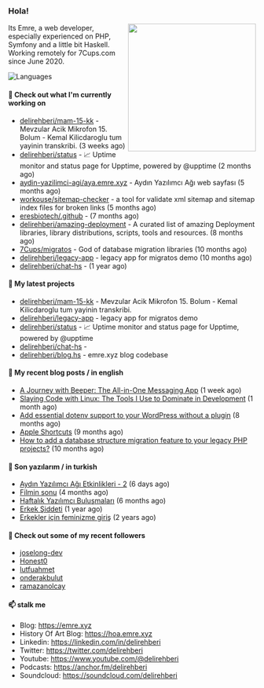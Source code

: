 <h3>Hola!</h3>
 

<img align="right" src="https://media.giphy.com/media/ZE6HYckyroMWwSp11C/giphy-downsized.gif" width="260">

Its Emre, a web developer, especially experienced on PHP, Symfony and a little bit Haskell. Working remotely for 7Cups.com since June 2020. 

![Languages](https://github-readme-stats.vercel.app/api/top-langs/?username=delirehberi&layout=compact)

#### 👷 Check out what I'm currently working on

- [delirehberi/mam-15-kk](https://github.com/delirehberi/mam-15-kk) - Mevzular Acik Mikrofon 15. Bolum - Kemal Kilicdaroglu tum yayinin transkribi.  (3 weeks ago)
- [delirehberi/status](https://github.com/delirehberi/status) - 📈 Uptime monitor and status page for Upptime, powered by @upptime (2 months ago)
- [aydin-yazilimci-agi/aya.emre.xyz](https://github.com/aydin-yazilimci-agi/aya.emre.xyz) - Aydın Yazılımcı Ağı web sayfası (5 months ago)
- [workouse/sitemap-checker](https://github.com/workouse/sitemap-checker) - a tool for validate xml sitemap and sitemap index files for broken links (5 months ago)
- [eresbiotech/.github](https://github.com/eresbiotech/.github) -  (7 months ago)
- [delirehberi/amazing-deployment](https://github.com/delirehberi/amazing-deployment) - A curated list of amazing Deployment libraries, library distributions, scripts, tools and resources. (8 months ago)
- [7Cups/migratos](https://github.com/7Cups/migratos) - God of database migration libraries (10 months ago)
- [delirehberi/legacy-app](https://github.com/delirehberi/legacy-app) - legacy app for migratos demo (10 months ago)
- [delirehberi/chat-hs](https://github.com/delirehberi/chat-hs) -  (1 year ago)

#### 🌱 My latest projects

- [delirehberi/mam-15-kk](https://github.com/delirehberi/mam-15-kk) - Mevzular Acik Mikrofon 15. Bolum - Kemal Kilicdaroglu tum yayinin transkribi. 
- [delirehberi/legacy-app](https://github.com/delirehberi/legacy-app) - legacy app for migratos demo
- [delirehberi/status](https://github.com/delirehberi/status) - 📈 Uptime monitor and status page for Upptime, powered by @upptime
- [delirehberi/chat-hs](https://github.com/delirehberi/chat-hs) - 
- [delirehberi/blog.hs](https://github.com/delirehberi/blog.hs) - emre.xyz blog codebase 

#### 📜 My recent blog posts / in english

- [A Journey with Beeper: The All-in-One Messaging App](https://emre.xyz/a-journey-with-beeper-the-all-in-one-messaging-app) (1 week ago)
- [Slaying Code with Linux: The Tools I Use to Dominate in Development](https://emre.xyz/slaying-code-with-linux-the-tools-i-use-to-dominate-in-development) (1 month ago)
- [Add essential dotenv support to your WordPress without a plugin](https://emre.xyz/add-essential-dotenv-support-to-your-wordpress-without-a-plugin) (8 months ago)
- [Apple Shortcuts](https://emre.xyz/apple-shortcuts) (9 months ago)
- [How to add a database structure migration feature to your legacy PHP projects?](https://emre.xyz/how-to-add-a-database-structure-migration-feature-to-your-legacy-php-projects) (10 months ago)

#### 📜 Son yazılarım / in turkish

- [Aydın Yazılımcı Ağı Etkinlikleri - 2](https://emre.xyz/aydin-yazilimci-agi-etkinlikleri) (6 days ago)
- [Filmin sonu](https://emre.xyz/filmin-sonu) (4 months ago)
- [Haftalık Yazılımcı Buluşmaları](https://emre.xyz/haftalik-yazilimci-bulusmalari) (6 months ago)
- [Erkek Şiddeti](https://emre.xyz/erkek-siddeti) (1 year ago)
- [Erkekler için feminizme giriş](https://emre.xyz/erkekler-icin-feminizme-giris) (2 years ago)

#### 👯 Check out some of my recent followers

- [joselong-dev](https://github.com/joselong-dev)
- [Honest0](https://github.com/Honest0)
- [lutfuahmet](https://github.com/lutfuahmet)
- [onderakbulut](https://github.com/onderakbulut)
- [ramazanolcay](https://github.com/ramazanolcay)

#### 📫 stalk me

- Blog: https://emre.xyz
- History Of Art Blog: https://hoa.emre.xyz
- Linkedin: https://linkedin.com/in/delirehberi
- Twitter: https://twitter.com/delirehberi
- Youtube: https://www.youtube.com/@delirehberi
- Podcasts: https://anchor.fm/delirehberi
- Soundcloud: https://soundcloud.com/delirehberi


